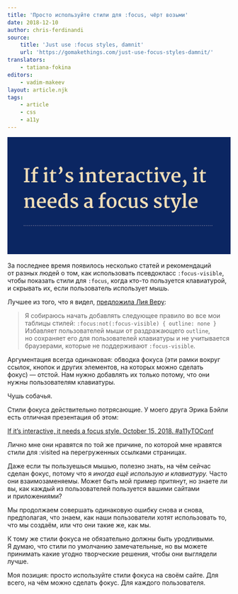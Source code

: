 ```yaml
---
title: 'Просто используйте стили для :focus, чёрт возьми'
date: 2018-12-10
author: chris-ferdinandi
source:
    title: 'Just use :focus styles, damnit'
    url: 'https://gomakethings.com/just-use-focus-styles-damnit/'
translators:
    - tatiana-fokina
editors:
    - vadim-makeev
layout: article.njk
tags:
    - article
    - css
    - a11y
---
```


<img src="images/1.png" alt="If it’s interactive, it needs a focus style.">

За последнее время появилось несколько статей и рекомендаций от разных людей о том, как использовать псевдокласс `:focus-visible`, чтобы показать стили для `:focus`, когда кто-то пользуется клавиатурой, и скрывать их, если пользователь использует мышь.

Лучшее из того, что я видел, [предложила Лия Веру](https://twitter.com/LeaVerou/status/1045768279753666562):

> Я собираюсь начать добавлять следующее правило во все мои таблицы стилей:
> `:focus:not(:focus-visible) { outline: none }`
> Избавляет пользователей мыши от раздражающего `outline`, но сохраняет его для пользователей клавиатуры и не учитывается браузерами, которые не поддерживают `:focus-visible`.

Аргументация всегда одинаковая: обводка фокуса (эти рамки вокруг ссылок, кнопок и других элементов, на которых можно сделать фокус) — отстой. Нам нужно добавлять их только потому, что они нужны пользователям клавиатуры.

Чушь собачья.

Стили фокуса действительно потрясающие. У моего друга Эрика Бэйли есть отличная презентация об этом:

[If it’s interactive, it needs a focus style. October 15, 2018. #a11yTOConf](https://noti.st/ericwbailey/TcMJFP/embed)

Лично мне они нравятся по той же причине, по которой мне нравятся стили для :visited на перегруженных ссылками страницах.

Даже если ты пользуешься мышью, полезно знать, на чём сейчас сделан фокус, потому что я _иногда ещё использую и клавиатуру._ Часто они взаимозаменяемы. Может быть мой пример притянут, но знаете ли вы, как каждый из пользователей пользуется вашими сайтами и приложениями?

Мы продолжаем совершать одинаковую ошибку снова и снова, предполагая, что знаем, как наши пользователи хотят использовать то, что мы создаём, или что они такие же, как мы.

К тому же стили фокуса не обязательно должны быть уродливыми. Я думаю, что стили по умолчанию замечательные, но вы можете принимать какие угодно творческие решения, чтобы они выглядели лучше.

Моя позиция: просто используйте стили фокуса на своём сайте. Для всего, на чём можно сделать фокус. Для каждого пользователя.
